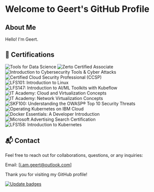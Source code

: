 # Welcome to Geert's GitHub Profile

## About Me

Hello! I'm Geert.

## 🏅 Certifications

<!--START_SECTION:badges-->
![Tools for Data Science](https://images.credly.com/size/80x80/images/60cf69ce-6129-425d-9a42-7732fa07da1e/Tools_for_Data_Science_Foundational.png "Tools for Data Science")
![Zerto Certified Associate](https://images.credly.com/size/80x80/images/b497d307-a9ce-4221-8cc0-39bb23b823e0/image.png "Zerto Certified Associate")
![Introduction to Cybersecurity Tools & Cyber Attacks](https://images.credly.com/size/80x80/images/5ed0eac3-8986-4fab-a16b-cab70d4a920e/blob "Introduction to Cybersecurity Tools & Cyber Attacks")
![Certified Cloud Security Professional (CCSP)](https://images.credly.com/size/80x80/images/38b12225-5b48-44e1-8750-20928cc595ea/image.png "Certified Cloud Security Professional (CCSP)")
![LFS101: Introduction to Linux](https://images.credly.com/size/80x80/images/97a95d07-04c3-4afb-952a-6bcf46ddb87e/blob "LFS101: Introduction to Linux")
![LFS147: Introduction to AI/ML Toolkits with Kubeflow](https://images.credly.com/size/80x80/images/906144d4-60a6-467f-8b0f-006d4548844f/blob "LFS147: Introduction to AI/ML Toolkits with Kubeflow")
![IT Academy: Cloud and Virtualization Concepts](https://images.credly.com/size/80x80/images/8ca28f8d-5ac0-49d7-b783-608cd4a61072/image.png "IT Academy: Cloud and Virtualization Concepts")
![IT Academy: Network Virtualization Concepts](https://images.credly.com/size/80x80/images/930cc3e4-8a2e-41ae-84b8-40fcf471f786/image.png "IT Academy: Network Virtualization Concepts")
![SKF100: Understanding the OWASP® Top 10 Security Threats](https://images.credly.com/size/80x80/images/18d8c64f-cf68-4259-b0ef-2a116e9224f1/blob "SKF100: Understanding the OWASP® Top 10 Security Threats")
![Operating Kubernetes on IBM Cloud](https://images.credly.com/size/80x80/images/f630841c-ccbb-4361-ba53-5cd8f5f5f624/Operating_Kubernetes_on_IBM_Cloud.png "Operating Kubernetes on IBM Cloud")
![Docker Essentials: A Developer Introduction](https://images.credly.com/size/80x80/images/b0c5445a-72a2-46ce-a599-96147e210efb/blob "Docker Essentials: A Developer Introduction")
![Microsoft Advertising Search Certification](https://images.credly.com/size/80x80/images/b72420dc-38fc-4e8c-8b7d-61edf3f87258/image.png "Microsoft Advertising Search Certification")
![LFS158: Introduction to Kubernetes](https://images.credly.com/size/80x80/images/4b5a8636-c554-482d-bbdc-7925fb3624c3/blob "LFS158: Introduction to Kubernetes")
<!--END_SECTION:badges-->

## 📬 Contact
Feel free to reach out for collaborations, questions, or any inquiries:

Email: [i.am.geert@outlook.com]

Thank you for visiting my GitHub profile!

<!--
**iamgeert/iamgeert** is a ✨ _special_ ✨ repository because its `README.md` (this file) appears on your GitHub profile.

Here are some ideas to get you started:

- 🔭 I’m currently working on ...
- 🌱 I’m currently learning ...
- 👯 I’m looking to collaborate on ...
- 🤔 I’m looking for help with ...
- 💬 Ask me about ...
- 📫 How to reach me: ...
- 😄 Pronouns: ...
- ⚡ Fun fact: ...
-->


[![Update badges](https://github.com/iamgeert/iamgeert/actions/workflows/update-badges.yml/badge.svg)](https://github.com/iamgeert/iamgeert/actions/workflows/update-badges.yml)
